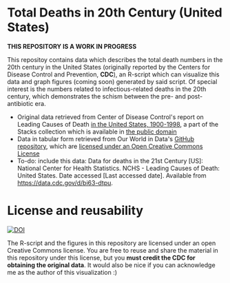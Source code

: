 # Total Deaths in 20th Century (United States)

**THIS REPOSITORY IS A WORK IN PROGRESS**

This repositoy contains data which describes the total death numbers in the 20th century in the United States (originally reported by the Centers for Disease Control and Prevention, **CDC**), an R-script which can visualize this data and graph figures (coming soon) generated by said script. Of special interest is the numbers related to infectious-related deaths in the 20th century, which demonstrates the schism between the pre- and post-antibiotic era.

- Original data retrieved from Center of Disease Control's report on Leading Causes of Death [in the United States, 1900-1998](https://www.cdc.gov/nchs/data/dvs/lead1900_98.pdf), a part of the Stacks collection which is available in [the public domain](https://stacks.cdc.gov/Content%20and%20Copyright)
- Data in tabular form retrieved from Our World in Data's [GitHub repository](https://github.com/owid/owid-datasets/blob/master/datasets/20th%20century%20deaths%20in%20US%20-%20CDC/20th%20century%20deaths%20in%20US%20-%20CDC.csv), which are [licensed under an Open Creative Commons License](https://github.com/owid#can-i-use-or-reproduce-your-code-or-data)
- To-do: include this data: Data for deaths in the 21st Century [US]: National Center for Health Statistics. NCHS - Leading Causes of Death: United States. Date accessed [Last accessed date]. Available from https://data.cdc.gov/d/bi63-dtpu.

# License and reusability

[![DOI](https://zenodo.org/badge/DOI/10.5281/zenodo.12620698.svg)](https://doi.org/10.5281/zenodo.12620698)

The R-script and the figures in this repository are licensed under an open Creative Commons license. You are free to reuse and share the material in this repository under this license, but you **must credit the CDC for obtaining the original data**. It would also be nice if you can acknowledge me as the author of this visualization :)

